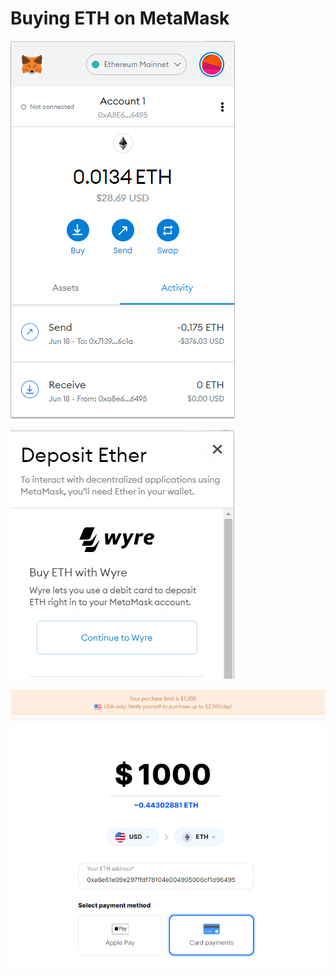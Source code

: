 # Buying ETH on MetaMask

![](../../.gitbook/assets/eth1.png)

![](../../.gitbook/assets/eth2.png)

![](../../.gitbook/assets/eth3.png)

